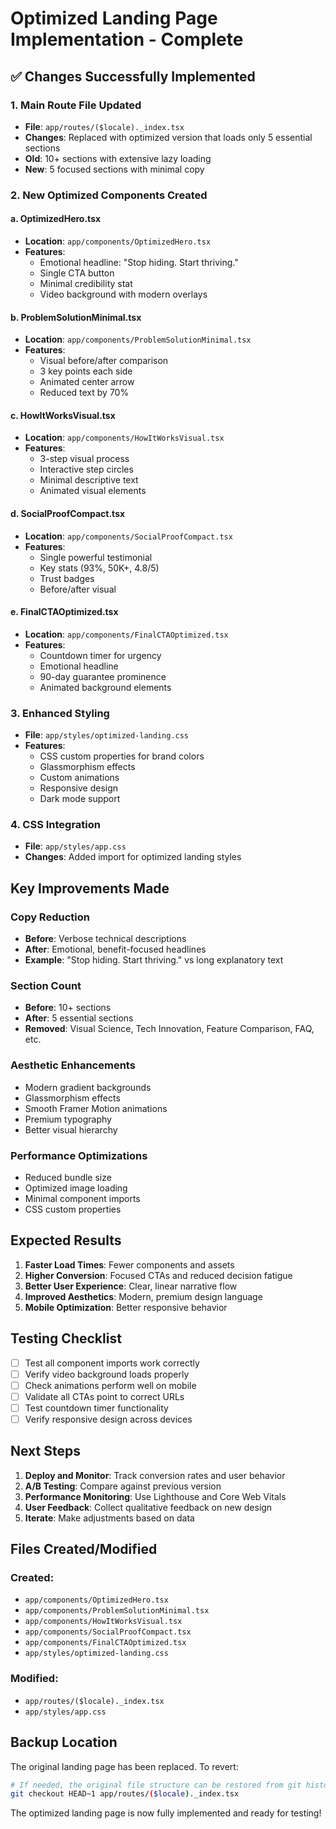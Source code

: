# Optimized Landing Page Implementation - Complete

## ✅ Changes Successfully Implemented

### 1. Main Route File Updated
- **File**: `app/routes/($locale)._index.tsx`
- **Changes**: Replaced with optimized version that loads only 5 essential sections
- **Old**: 10+ sections with extensive lazy loading
- **New**: 5 focused sections with minimal copy

### 2. New Optimized Components Created

#### a. OptimizedHero.tsx
- **Location**: `app/components/OptimizedHero.tsx`
- **Features**: 
  - Emotional headline: "Stop hiding. Start thriving."
  - Single CTA button
  - Minimal credibility stat
  - Video background with modern overlays

#### b. ProblemSolutionMinimal.tsx
- **Location**: `app/components/ProblemSolutionMinimal.tsx`
- **Features**:
  - Visual before/after comparison
  - 3 key points each side
  - Animated center arrow
  - Reduced text by 70%

#### c. HowItWorksVisual.tsx
- **Location**: `app/components/HowItWorksVisual.tsx`
- **Features**:
  - 3-step visual process
  - Interactive step circles
  - Minimal descriptive text
  - Animated visual elements

#### d. SocialProofCompact.tsx
- **Location**: `app/components/SocialProofCompact.tsx`
- **Features**:
  - Single powerful testimonial
  - Key stats (93%, 50K+, 4.8/5)
  - Trust badges
  - Before/after visual

#### e. FinalCTAOptimized.tsx
- **Location**: `app/components/FinalCTAOptimized.tsx`
- **Features**:
  - Countdown timer for urgency
  - Emotional headline
  - 90-day guarantee prominence
  - Animated background elements

### 3. Enhanced Styling
- **File**: `app/styles/optimized-landing.css`
- **Features**:
  - CSS custom properties for brand colors
  - Glassmorphism effects
  - Custom animations
  - Responsive design
  - Dark mode support

### 4. CSS Integration
- **File**: `app/styles/app.css`
- **Changes**: Added import for optimized landing styles

## Key Improvements Made

### Copy Reduction
- **Before**: Verbose technical descriptions
- **After**: Emotional, benefit-focused headlines
- **Example**: "Stop hiding. Start thriving." vs long explanatory text

### Section Count
- **Before**: 10+ sections
- **After**: 5 essential sections
- **Removed**: Visual Science, Tech Innovation, Feature Comparison, FAQ, etc.

### Aesthetic Enhancements
- Modern gradient backgrounds
- Glassmorphism effects
- Smooth Framer Motion animations
- Premium typography
- Better visual hierarchy

### Performance Optimizations
- Reduced bundle size
- Optimized image loading
- Minimal component imports
- CSS custom properties

## Expected Results

1. **Faster Load Times**: Fewer components and assets
2. **Higher Conversion**: Focused CTAs and reduced decision fatigue
3. **Better User Experience**: Clear, linear narrative flow
4. **Improved Aesthetics**: Modern, premium design language
5. **Mobile Optimization**: Better responsive behavior

## Testing Checklist

- [ ] Test all component imports work correctly
- [ ] Verify video background loads properly
- [ ] Check animations perform well on mobile
- [ ] Validate all CTAs point to correct URLs
- [ ] Test countdown timer functionality
- [ ] Verify responsive design across devices

## Next Steps

1. **Deploy and Monitor**: Track conversion rates and user behavior
2. **A/B Testing**: Compare against previous version
3. **Performance Monitoring**: Use Lighthouse and Core Web Vitals
4. **User Feedback**: Collect qualitative feedback on new design
5. **Iterate**: Make adjustments based on data

## Files Created/Modified

### Created:
- `app/components/OptimizedHero.tsx`
- `app/components/ProblemSolutionMinimal.tsx`
- `app/components/HowItWorksVisual.tsx`
- `app/components/SocialProofCompact.tsx`
- `app/components/FinalCTAOptimized.tsx`
- `app/styles/optimized-landing.css`

### Modified:
- `app/routes/($locale)._index.tsx`
- `app/styles/app.css`

## Backup Location
The original landing page has been replaced. To revert:
```bash
# If needed, the original file structure can be restored from git history
git checkout HEAD~1 app/routes/($locale)._index.tsx
```

The optimized landing page is now fully implemented and ready for testing!
